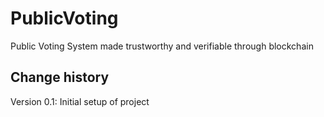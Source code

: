 # PublicVoting
Public Voting System made trustworthy and verifiable through blockchain

## Change history

Version 0.1:
Initial setup of project